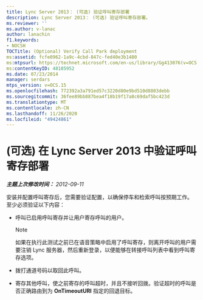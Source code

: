 ```yaml
---
title: Lync Server 2013： (可选) 验证呼叫寄存部署
description: Lync Server 2013： (可选) 验证呼叫寄存部署。
ms.reviewer: ''
ms.author: v-lanac
author: lanachin
f1.keywords:
- NOCSH
TOCTitle: (Optional) Verify Call Park deployment
ms:assetid: fcfe0962-1a9c-4cbd-847c-fed40e3b1480
ms:mtpsurl: https://technet.microsoft.com/en-us/library/Gg413076(v=OCS.15)
ms:contentKeyID: 48185952
ms.date: 07/23/2014
manager: serdars
mtps_version: v=OCS.15
ms.openlocfilehash: 772392a3a791ed57c3220d80e9bd510d8803debb
ms.sourcegitcommit: 36fee89bb887bea4f18b19f17a8c69daf5bc423d
ms.translationtype: MT
ms.contentlocale: zh-CN
ms.lasthandoff: 11/26/2020
ms.locfileid: "49424861"
---
```

# <a name="optional-verify-call-park-deployment-in-lync-server-2013"></a> (可选) 在 Lync Server 2013 中验证呼叫寄存部署

<div data-xmlns="http://www.w3.org/1999/xhtml">

<div class="topic" data-xmlns="http://www.w3.org/1999/xhtml" data-msxsl="urn:schemas-microsoft-com:xslt" data-cs="https://msdn.microsoft.com/">

<div data-asp="https://msdn2.microsoft.com/asp">



</div>

<div id="mainSection">

<div id="mainBody">

<span> </span>

_**主题上次修改时间：** 2012-09-11_

安装并配置呼叫寄存后，您需要验证配置，以确保停车和检索呼叫按预期工作。 至少必须验证以下内容：

  - 呼叫已启用呼叫寄存并让用户寄存呼叫的用户。
    
    <div>
    

    > [!NOTE]  
    > 如果在执行此测试之前已在语音策略中启用了呼叫寄存，则离开呼叫的用户需要注销 Lync 服务器，然后重新登录，以便能够在转接呼叫列表中看到呼叫寄存选项。

    
    </div>

  - 拨打通道号码以取回此呼叫。

  - 寄存其他呼叫，使之前寄存的呼叫超时，并且不接听回拨。验证超时的呼叫是否正确路由到为 **OnTimeoutURI** 指定的回退目标。

</div>

<span> </span>

</div>

</div>

</div>

